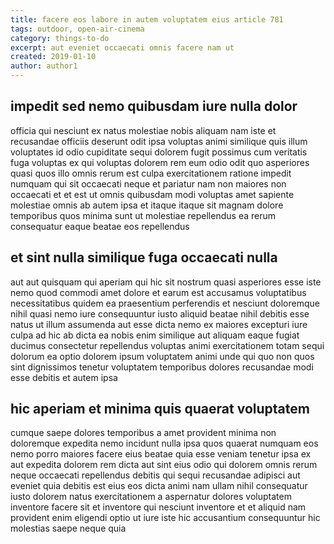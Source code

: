 ```yaml
---
title: facere eos labore in autem voluptatem eius article 781
tags: outdoor, open-air-cinema
category: things-to-do
excerpt: aut eveniet occaecati omnis facere nam ut
created: 2019-01-10
author: author1
---
```


## impedit sed nemo quibusdam iure nulla dolor

officia qui nesciunt ex natus molestiae nobis aliquam nam iste et recusandae officiis deserunt odit ipsa voluptas animi similique quis illum voluptates id odio cupiditate sequi dolorem fugit possimus cum veritatis fuga voluptas ex qui voluptas dolorem rem eum odio odit quo asperiores quasi quos illo omnis rerum est culpa exercitationem ratione impedit numquam qui sit occaecati neque et pariatur nam non maiores non occaecati et et est ut omnis quibusdam modi voluptas amet sapiente molestiae omnis ab autem ipsa et itaque itaque sit magnam dolore temporibus quos minima sunt ut molestiae repellendus ea rerum consequatur eaque beatae eos repellendus

## et sint nulla similique fuga occaecati nulla

aut aut quisquam qui aperiam qui hic sit nostrum quasi asperiores esse iste nemo quod commodi amet dolore et earum est accusamus voluptatibus necessitatibus quidem ea praesentium perferendis et nesciunt doloremque nihil quasi nemo iure consequuntur iusto aliquid beatae nihil debitis esse natus ut illum assumenda aut esse dicta nemo ex maiores excepturi iure culpa ad hic ab dicta ea nobis enim similique aut aliquam eaque fugiat ducimus consectetur repellendus voluptas animi exercitationem totam sequi dolorum ea optio dolorem ipsum voluptatem animi unde qui quo non quos sint dignissimos tenetur voluptatem temporibus dolores recusandae modi esse debitis et autem ipsa

## hic aperiam et minima quis quaerat voluptatem

cumque saepe dolores temporibus a amet provident minima non doloremque expedita nemo incidunt nulla ipsa quos quaerat numquam eos nemo porro maiores facere eius beatae quia esse veniam tenetur ipsa ex aut expedita dolorem rem dicta aut sint eius odio qui dolorem omnis rerum neque occaecati repellendus debitis qui sequi recusandae adipisci aut eveniet quia debitis est eius eos dicta animi nam ullam nihil consequatur iusto dolorem natus exercitationem a aspernatur dolores voluptatem inventore facere sit et inventore qui nesciunt inventore et et aliquid nam provident enim eligendi optio ut iure iste hic accusantium consequuntur hic molestias saepe neque quia

